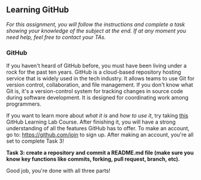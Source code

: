 ## Learning GitHub

*For this assignment, you will follow the instructions and complete a task showing your knowledge of the subject at the end. If at any moment you need help, feel free to contact your TAs.*

### GitHub

If you haven't heard of GitHub before, you must have been living under a rock for the past ten years. GitHub is a cloud-based repository hosting service that is widely used in the tech industry. It allows teams to use Git for version control, collaboration, and file management. If you don't know what Git is, it's a version-control system for tracking changes in source code during software development. It is designed for coordinating work among programmers. 

If you want to learn more about *what it is* and *how to use it*, try taking [this](https://lab.github.com/githubtraining/introduction-to-github#:~:text=Audience.%201%20Assign%20yourself.%20Assign%20the%20first%20issue,an%20issue.%20%204%20Create%20a%20branch.%20) GitHub Learning Lab Course. After finishing it, you will have a strong understanding of all the features GitHub has to offer. To make an account, go to: https://github.com/join to sign up. After making an account, you're all set to complete Task 3!



**Task 3: create a repository and commit a README.md file (make sure you know key functions like commits, forking, pull request, branch, etc).**



Good job, you're done with all three parts!
